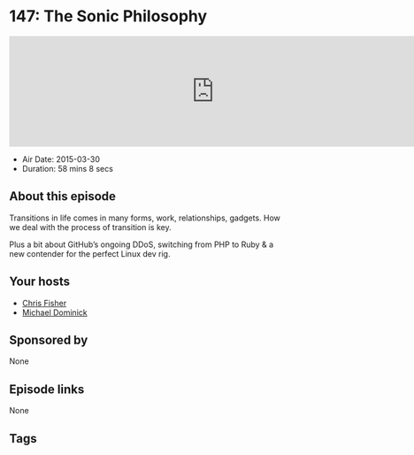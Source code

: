 # 147: The Sonic Philosophy

<iframe src="https://player.fireside.fm/v2/MLf2ZzhC+DrUPv0gi?theme=dark" width="740" height="200" frameborder="0" scrolling="no"></iframe>

* Air Date: 2015-03-30
* Duration: 58 mins 8 secs

## About this episode

Transitions in life comes in many forms, work, relationships, gadgets. How we deal with the process of transition is key.

Plus a bit about GitHub’s ongoing DDoS, switching from PHP to Ruby & a new contender for the perfect Linux dev rig.

## Your hosts
* [Chris Fisher](https://coder.show/hosts/chrislas)
* [Michael Dominick](https://coder.show/hosts/michael)

## Sponsored by

None



## Episode links

None



## Tags

